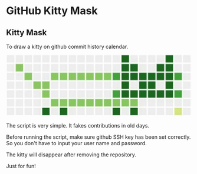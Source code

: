 # GitHub Kitty Mask

## Kitty Mask

To draw a kitty on github commit history calendar.

![sample](https://github.com/bw1332/GitHubKittyMask/raw/master/cat.jpg)

The script is very simple.
It fakes contributions in old days.


Before running the script, make sure github SSH key has been set correctly. So you don't have to input your user name and password.

The kitty will disappear after removing the repository.

Just for fun!
